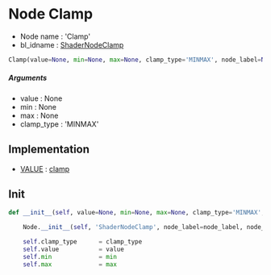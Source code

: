 # Node Clamp

- Node name : 'Clamp'
- bl_idname : [ShaderNodeClamp](https://docs.blender.org/api/current/bpy.types.ShaderNodeClamp.html)


``` python
Clamp(value=None, min=None, max=None, clamp_type='MINMAX', node_label=None, node_color=None, **kwargs)
```
##### Arguments

- value : None
- min : None
- max : None
- clamp_type : 'MINMAX'

## Implementation

- [VALUE](/docs/Shader/socket_VALUE.md) : [clamp](/docs/Shader/socket_VALUE.md#clamp)

## Init

``` python
def __init__(self, value=None, min=None, max=None, clamp_type='MINMAX', node_label=None, node_color=None, **kwargs):

    Node.__init__(self, 'ShaderNodeClamp', node_label=node_label, node_color=node_color, **kwargs)

    self.clamp_type      = clamp_type
    self.value           = value
    self.min             = min
    self.max             = max
```
